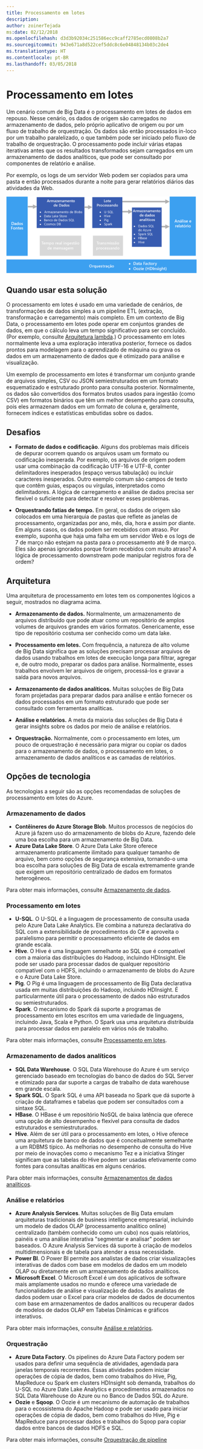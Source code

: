 ```yaml
---
title: Processamento em lotes
description: 
author: zoinerTejada
ms:date: 02/12/2018
ms.openlocfilehash: d3d3b92034c251586ecc9caff2785ecd0808b2a7
ms.sourcegitcommit: 943e671a8d522cef5ddc8c6e04848134b03c2de4
ms.translationtype: HT
ms.contentlocale: pt-BR
ms.lasthandoff: 03/05/2018
---
```

# <a name="batch-processing"></a>Processamento em lotes

Um cenário comum de Big Data é o processamento em lotes de dados em repouso. Nesse cenário, os dados de origem são carregados no armazenamento de dados, pelo próprio aplicativo de origem ou por um fluxo de trabalho de orquestração. Os dados são então processados in-loco por um trabalho paralelizado, o que também pode ser iniciado pelo fluxo de trabalho de orquestração. O processamento pode incluir várias etapas iterativas antes que os resultados transformados sejam carregados em um armazenamento de dados analíticos, que pode ser consultado por componentes de relatório e análise.

Por exemplo, os logs de um servidor Web podem ser copiados para uma pasta e então processados durante a noite para gerar relatórios diários das atividades da Web.

![](./images/batch-pipeline.png)

## <a name="when-to-use-this-solution"></a>Quando usar esta solução

O processamento em lotes é usado em uma variedade de cenários, de transformações de dados simples a um pipeline ETL (extração, transformação e carregamento) mais completo. Em um contexto de Big Data, o processamento em lotes pode operar em conjuntos grandes de dados, em que o cálculo leva um tempo significativo para ser concluído. (Por exemplo, consulte [Arquitetura lambda](../concepts/big-data.md#lambda-architecture).) O processamento em lotes normalmente leva a uma exploração interativa posterior, fornece os dados prontos para modelagem para o aprendizado de máquina ou grava os dados em um armazenamento de dados que é otimizado para análise e visualização.

Um exemplo de processamento em lotes é transformar um conjunto grande de arquivos simples, CSV ou JSON semiestruturados em um formato esquematizado e estruturado pronto para consulta posterior. Normalmente, os dados são convertidos dos formatos brutos usados para ingestão (como CSV) em formatos binários que têm um melhor desempenho para consulta, pois eles armazenam dados em um formato de coluna e, geralmente, fornecem índices e estatísticas embutidas sobre os dados.

## <a name="challenges"></a>Desafios

- **Formato de dados e codificação**. Alguns dos problemas mais difíceis de depurar ocorrem quando os arquivos usam um formato ou codificação inesperada. Por exemplo, os arquivos de origem podem usar uma combinação da codificação UTF-16 e UTF-8, conter delimitadores inesperados (espaço versus tabulação) ou incluir caracteres inesperados. Outro exemplo comum são campos de texto que contêm guias, espaços ou vírgulas, interpretados como delimitadores. A lógica de carregamento e análise de dados precisa ser flexível o suficiente para detectar e resolver esses problemas.

- **Orquestrando fatias de tempo.** Em geral, os dados de origem são colocados em uma hierarquia de pastas que reflete as janelas de processamento, organizadas por ano, mês, dia, hora e assim por diante. Em alguns casos, os dados podem ser recebidos com atraso. Por exemplo, suponha que haja uma falha em um servidor Web e os logs de 7 de março não estejam na pasta para o processamento até 9 de março. Eles são apenas ignorados porque foram recebidos com muito atraso? A lógica de processamento downstream pode manipular registros fora de ordem?

## <a name="architecture"></a>Arquitetura

Uma arquitetura de processamento em lotes tem os componentes lógicos a seguir, mostrados no diagrama acima.

- **Armazenamento de dados.** Normalmente, um armazenamento de arquivos distribuído que pode atuar como um repositório de amplos volumes de arquivos grandes em vários formatos. Genericamente, esse tipo de repositório costuma ser conhecido como um data lake. 

- **Processamento em lotes.** Com frequência, a natureza de alto volume de Big Data significa que as soluções precisam processar arquivos de dados usando trabalhos em lotes de execução longa para filtrar, agregar e, de outro modo, preparar os dados para análise. Normalmente, esses trabalhos envolvem ler arquivos de origem, processá-los e gravar a saída para novos arquivos. 

- **Armazenamento de dados analíticos.** Muitas soluções de Big Data foram projetadas para preparar dados para análise e então fornecer os dados processados em um formato estruturado que pode ser consultado com ferramentas analíticas. 

- **Análise e relatórios.** A meta da maioria das soluções de Big Data é gerar insights sobre os dados por meio de análise e relatórios. 

- **Orquestração.** Normalmente, com o processamento em lotes, um pouco de orquestração é necessário para migrar ou copiar os dados para o armazenamento de dados, o processamento em lotes, o armazenamento de dados analíticos e as camadas de relatórios.

## <a name="technology-choices"></a>Opções de tecnologia

As tecnologias a seguir são as opções recomendadas de soluções de processamento em lotes do Azure.

### <a name="data-storage"></a>Armazenamento de dados

- **Contêineres do Azure Storage Blob**. Muitos processos de negócios do Azure já fazem uso do armazenamento de blobs do Azure, fazendo dele uma boa escolha para um armazenamento de Big Data.
- **Azure Data Lake Store**. O Azure Data Lake Store oferece armazenamento praticamente ilimitado para qualquer tamanho de arquivo, bem como opções de segurança extensiva, tornando-o uma boa escolha para soluções de Big Data de escala extremamente grande que exigem um repositório centralizado de dados em formatos heterogêneos.

Para obter mais informações, consulte [Armazenamento de dados](../technology-choices/data-storage.md).

### <a name="batch-processing"></a>Processamento em lotes

- **U-SQL**. O U-SQL é a linguagem de processamento de consulta usada pelo Azure Data Lake Analytics. Ele combina a natureza declarativa do SQL com a extensibilidade de procedimentos do C# e aproveita o paralelismo para permitir o processamento eficiente de dados em grande escala.
- **Hive**. O Hive é uma linguagem semelhante ao SQL que é compatível com a maioria das distribuições do Hadoop, incluindo HDInsight. Ele pode ser usado para processar dados de qualquer repositório compatível com o HDFS, incluindo o armazenamento de blobs do Azure e o Azure Data Lake Store.
- **Pig**. O Pig é uma linguagem de processamento de Big Data declarativa usada em muitas distribuições do Hadoop, incluindo HDInsight. É particularmente útil para o processamento de dados não estruturados ou semiestruturados.
- **Spark**. O mecanismo do Spark dá suporte a programas de processamento em lotes escritos em uma variedade de linguagens, incluindo Java, Scala e Python. O Spark usa uma arquitetura distribuída para processar dados em paralelo em vários nós de trabalho.

Para obter mais informações, consulte [Processamento em lotes](../technology-choices/batch-processing.md).

### <a name="analytical-data-store"></a>Armazenamento de dados analíticos

- **SQL Data Warehouse**. O SQL Data Warehouse do Azure é um serviço gerenciado baseado em tecnologias do banco de dados do SQL Server e otimizado para dar suporte a cargas de trabalho de data warehouse em grande escala.
- **Spark SQL**. O Spark SQL é uma API baseada no Spark que dá suporte à criação de dataframes e tabelas que podem ser consultados com a sintaxe SQL.
- **HBase**. O HBase é um repositório NoSQL de baixa latência que oferece uma opção de alto desempenho e flexível para consulta de dados estruturados e semiestruturados.
- **Hive**. Além de ser útil para o processamento em lotes, o Hive oferece uma arquitetura de banco de dados que é conceitualmente semelhante a um RDBMS típico. As melhorias no desempenho de consulta do Hive por meio de inovações como o mecanismo Tez e a iniciativa Stinger significam que as tabelas do Hive podem ser usadas efetivamente como fontes para consultas analíticas em alguns cenários.

Para obter mais informações, consulte [Armazenamentos de dados analíticos](../technology-choices/analytical-data-stores.md).

### <a name="analytics-and-reporting"></a>Análise e relatórios

- **Azure Analysis Services**. Muitas soluções de Big Data emulam arquiteturas tradicionais de business intelligence empresarial, incluindo um modelo de dados OLAP (processamento analítico online) centralizado (também conhecido como um cubo) nos quais relatórios, painéis e uma análise interativa "segmentar e analisar" podem ser baseados. O Azure Analysis Services dá suporte à criação de modelos multidimensionais e de tabela para atender a essa necessidade.
- **Power BI**. O Power BI permite aos analistas de dados criar visualizações interativas de dados com base em modelos de dados em um modelo OLAP ou diretamente em um armazenamento de dados analíticos.
- **Microsoft Excel**. O Microsoft Excel é um dos aplicativos de software mais amplamente usados no mundo e oferece uma variedade de funcionalidades de análise e visualização de dados. Os analistas de dados podem usar o Excel para criar modelos de dados de documentos com base em armazenamentos de dados analíticos ou recuperar dados de modelos de dados OLAP em Tabelas Dinâmicas e gráficos interativos.

Para obter mais informações, consulte [Análise e relatórios](../technology-choices/analysis-visualizations-reporting.md).

### <a name="orchestration"></a>Orquestração

- **Azure Data Factory**. Os pipelines do Azure Data Factory podem ser usados para definir uma sequência de atividades, agendada para janelas temporais recorrentes. Essas atividades podem iniciar operações de cópia de dados, bem como trabalhos do Hive, Pig, MapReduce ou Spark em clusters HDInsight sob demanda, trabalhos do U-SQL no Azure Date Lake Analytics e procedimentos armazenados no SQL Data Warehouse do Azure ou no Banco de Dados SQL do Azure.
- **Oozie** e **Sqoop**. O Oozie é um mecanismo de automação de trabalhos para o ecossistema do Apache Hadoop e pode ser usado para iniciar operações de cópia de dados, bem como trabalhos do Hive, Pig e MapReduce para processar dados e trabalhos do Sqoop para copiar dados entre bancos de dados HDFS e SQL.

Para obter mais informações, consulte [Orquestração de pipeline](../technology-choices/pipeline-orchestration-data-movement.md)
